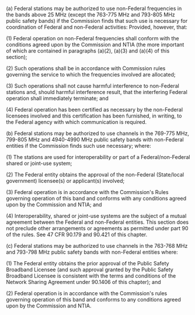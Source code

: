 (a) Federal stations may be authorized to use non-Federal frequencies in the bands above 25 MHz (except the 763-775 MHz and 793-805 MHz public safety bands) if the Commission finds that such use is necessary for coordination of Federal and non-Federal activities: Provided, however, that:

(1) Federal operation on non-Federal frequencies shall conform with the conditions agreed upon by the Commission and NTIA (the more important of which are contained in paragraphs (a)(2), (a)(3) and (a)(4) of this section);

(2) Such operations shall be in accordance with Commission rules governing the service to which the frequencies involved are allocated;

(3) Such operations shall not cause harmful interference to non-Federal stations and, should harmful interference result, that the interfering Federal operation shall immediately terminate; and

(4) Federal operation has been certified as necessary by the non-Federal licensees involved and this certification has been furnished, in writing, to the Federal agency with which communication is required.

(b) Federal stations may be authorized to use channels in the 769-775 MHz, 799-805 MHz and 4940-4990 MHz public safety bands with non-Federal entities if the Commission finds such use necessary; where:

(1) The stations are used for interoperability or part of a Federal/non-Federal shared or joint-use system;

(2) The Federal entity obtains the approval of the non-Federal (State/local government) licensee(s) or applicant(s) involved;

(3) Federal operation is in accordance with the Commission's Rules governing operation of this band and conforms with any conditions agreed upon by the Commission and NTIA; and

(4) Interoperability, shared or joint-use systems are the subject of a mutual agreement between the Federal and non-Federal entities. This section does not preclude other arrangements or agreements as permitted under part 90 of the rules. See 47 CFR 90.179 and 90.421 of this chapter.

(c) Federal stations may be authorized to use channels in the 763-768 MHz and 793-798 MHz public safety bands with non-Federal entities where:

(1) The Federal entity obtains the prior approval of the Public Safety Broadband Licensee (and such approval granted by the Public Safety Broadband Licensee is consistent with the terms and conditions of the Network Sharing Agreement under 90.1406 of this chapter); and

(2) Federal operation is in accordance with the Commission's rules governing operation of this band and conforms to any conditions agreed upon by the Commission and NTIA.

